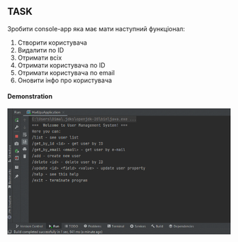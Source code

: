 ## TASK
Зробити console-app яка має мати наступний функціонал:  
1. Створити користувача 
2. Видалити по ID 
3. Отримати всіх 
4. Отримати користувача по ID 
5. Отримати користувача по email 
6. Оновити інфо про користувача

#### Demonstration
![Demonstration](screenRecord.gif)
